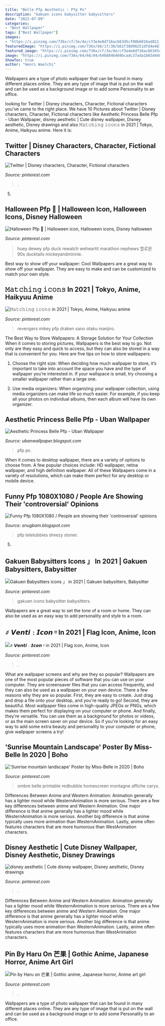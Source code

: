 ```yaml
---
title: "Belle Pfp Aesthetic : Pfp Px"
description: "Gakuen icons babysitter babysitters"
date: "2022-07-09"
categories:
- "Best Wallpaper"
tags: ["Best Wallpaper"]
images:
- "https://i.pinimg.com/736x/cf/3e/4e/cf3e4e8d716ac66345cf08b6016ad811.jpg"
featuredImage: "https://i.pinimg.com/736x/b6/1f/38/b61f38d98251dfd4e4b70a6a7f4b962f.jpg"
featured_image: "https://i.pinimg.com/736x/cf/3e/4e/cf3e4e8d716ac66345cf08b6016ad811.jpg"
image: "https://i.pinimg.com/736x/64/68/84/6468846469bcadc37ada1b03d448bad7.jpg"
ShowToc: true
author: "Henri Waelchi"
---
```





Wallpapers are a type of photo wallpaper that can be found in many different places online. They are any type of image that is put on the wall and can be used as a background image or to add some Personality to an office.

	

		
looking for Twitter | Disney characters, Character, Fictional characters you've came to the right place. We have 10 Pictures about Twitter | Disney characters, Character, Fictional characters like Aesthetic Princess Belle Pfp - Uban Wallpaper, disney aesthetic | Cute disney wallpaper, Disney aesthetic, Disney drawings and also 𝙼𝚊𝚝𝚌𝚑𝚒𝚗𝚐 𝚒𝚌𝚘𝚗𝚜 in 2021 | Tokyo, Anime, Haikyuu anime. Here it is:
		
    
## Twitter | Disney Characters, Character, Fictional Characters

<img loading=lazy src="https://i.pinimg.com/originals/fc/4a/68/fc4a6844efbcde22bfd1579b9c15d9b1.jpg" onerror="this.onerror=null;this.src='https://tse1.mm.bing.net/th?id=OIP.xzojS5_Wh4MDaoYvAqGnQAHaK2&amp;pid=15.1';" alt="Twitter | Disney characters, Character, Fictional characters">

_Source: pinterest.com_

>. 

	

5.

    
## Halloween Pfp 🎃 | Halloween Icon, Halloween Icons, Disney Halloween

<img loading=lazy src="https://i.pinimg.com/736x/20/30/b1/2030b1dae54dbb61eb667d3e3841fc1d.jpg" onerror="this.onerror=null;this.src='https://tse1.mm.bing.net/th?id=OIP.I702RhQYEnxlOsiMRErIIQHaHU&amp;pid=15.1';" alt="Halloween Pfp 🎃 | Halloween icon, Halloween icons, Disney halloween">

_Source: pinterest.com_

>huey dewey pfp duck rewatch weheartit marathon nephews 할로윈 90s ducktails mickeyandminnie. 

	

Best way to show off your wallpaper:
Cool Wallpapers are a great way to show off your wallpaper. They are easy to make and can be customized to match your own style.

    
## 𝙼𝚊𝚝𝚌𝚑𝚒𝚗𝚐 𝚒𝚌𝚘𝚗𝚜 In 2021 | Tokyo, Anime, Haikyuu Anime

<img loading=lazy src="https://i.pinimg.com/736x/d9/9c/8e/d99c8ed39bf8082b97bbcf8d0edb46c6.jpg" onerror="this.onerror=null;this.src='https://tse1.mm.bing.net/th?id=OIP.K_vAwvwWskBQjmo8QRHNiAHaHa&amp;pid=15.1';" alt="𝙼𝚊𝚝𝚌𝚑𝚒𝚗𝚐 𝚒𝚌𝚘𝚗𝚜 in 2021 | Tokyo, Anime, Haikyuu anime">

_Source: pinterest.com_

>revengers mikey pfp draken sano otaku manjiro. 

	

The Best Way to Store Wallpapers: A Storage Solution for Your Collection
When it comes to storing pictures, Wallpapers is the best way to go. Not only are they easy and quick to access, but they can also be stored in a way that is convenient for you. Here are five tips on how to store wallpapers:
1) Choose the right size: When deciding how much wallpaper to store, it’s important to take into account the space you have and the type of wallpaper you’re interested in. If your wallspace is small, try choosing a smaller wallpaper rather than a large one.

2) Use media organizers: When organizing your wallpaper collection, using media organizers can make life so much easier. For example, if you keep all your photos on individual albums, then each album will have its own organizer.

    
## Aesthetic Princess Belle Pfp - Uban Wallpaper

<img loading=lazy src="https://1tb.favim.com/preview/7/773/7732/77323/7732300.jpg" onerror="this.onerror=null;this.src='https://tse4.mm.bing.net/th?id=OIP.if_xFMNPlgjt0igKDEcVgQAAAA&amp;pid=15.1';" alt="Aesthetic Princess Belle Pfp - Uban Wallpaper">

_Source: ubanwallpaper.blogspot.com_

>pfp px. 

	

When it comes to desktop wallpaper, there are a variety of options to choose from. A few popular choices include: HD wallpaper, retina wallpaper, and high definition wallpaper. All of these Wallpapers come in a variety of resolutions, which can make them perfect for any desktop or mobile device. 

    
## Funny Pfp 1080X1080 / People Are Showing Their &#039;controversial&#039; Opinions

<img loading=lazy src="https://lh5.googleusercontent.com/proxy/BCEgxYUeoAl7NgOlRYWh_qz9LGiS8ZKtMPrQfFlT0PtfnNCRLLuMdWiCN8IyNU8YEk8YHI6XKw6g2BYbF3qedWhZVLV7B1oRLb7jvTEgJPQAPQAQ3alGvGd_1rfwrpMrLg23Rzg=w1200-h630-p-k-no-nu" onerror="this.onerror=null;this.src='https://tse3.mm.bing.net/th?id=OIP.BCsGjVuv8YXpT_Loy5ilRwHaFM&amp;pid=15.1';" alt="Funny Pfp 1080X1080 / People are showing their &#039;controversial&#039; opinions">

_Source: snugbam.blogspot.com_

>pfp teletubbies dreezy stoner. 

	

5.

    
## Gakuen Babysitters Icons 」 In 2021 | Gakuen Babysitters, Babysitter

<img loading=lazy src="https://i.pinimg.com/736x/0b/4d/f8/0b4df8e115f718b01a9ebde014097d03.jpg" onerror="this.onerror=null;this.src='https://tse4.mm.bing.net/th?id=OIP.NvKVAYDkiV4X1Zav5cTPcwHaHa&amp;pid=15.1';" alt="Gakuen Babysitters icons 」 in 2021 | Gakuen babysitters, Babysitter">

_Source: pinterest.com_

>gakuen icons babysitter babysitters. 

	

Wallpapers are a great way to set the tone of a room or home. They can also be used as an easy way to add personality and style to a room.

    
## ҂ 𝙑𝙚𝙣𝙩𝙞﹕𝙄𝙘𝙤𝙣 ᵎᵎ In 2021 | Flag Icon, Anime, Icon

<img loading=lazy src="https://i.pinimg.com/736x/b6/1f/38/b61f38d98251dfd4e4b70a6a7f4b962f.jpg" onerror="this.onerror=null;this.src='https://tse4.mm.bing.net/th?id=OIP.TNOkpfdsgDAhcBAHmFzERAHaHa&amp;pid=15.1';" alt="҂ 𝙑𝙚𝙣𝙩𝙞﹕𝙄𝙘𝙤𝙣 ᵎᵎ in 2021 | Flag icon, Anime, Icon">

_Source: pinterest.com_

>. 

	

What are wallpaper screens and why are they so popular?
Wallpapers are one of the most popular pieces of software that you can use on your computer. They are screensaver files that you can access frequently, and they can also be used as a wallpaper on your own device. There a few reasons why they are so popular. First, they are easy to create. Just drag and drop a file onto your desktop, and you're ready to go! Second, they are beautiful. Most wallpaper files come in high-quality JPEGs or PNGs, which makes them perfect for displaying on your computer or phone. And finally, they're versatile. You can use them as a background for photos or videos, or as the main screen saver on your device. So if you're looking for an easy way to add some extra beauty and personality to your computer or phone, give wallpaper screens a try!

    
## &#039;Sunrise Mountain Landscape&#039; Poster By Miss-Belle In 2020 | Boho

<img loading=lazy src="https://i.pinimg.com/736x/64/68/84/6468846469bcadc37ada1b03d448bad7.jpg" onerror="this.onerror=null;this.src='https://tse2.mm.bing.net/th?id=OIP.ZvvJi0EOvYOod8mkqhRwUQAAAA&amp;pid=15.1';" alt="&#039;Sunrise mountain landscape&#039; Poster by Miss-Belle in 2020 | Boho">

_Source: pinterest.com_

>ombre belle printable redbubble homescreen montagne affiche carys. 

	

Differences Between Anime and Western Animation: Animation generally has a lighter mood while WesternAnimation is more serious.
There are a few key differences between anime and Western Animation. One major difference is that anime generally has a lighter mood while WesternAnimation is more serious. Another big difference is that anime typically uses more animation than WesternAnimation. Lastly, anime often features characters that are more humorous than WestAnimation characters.

    
## Disney Aesthetic | Cute Disney Wallpaper, Disney Aesthetic, Disney Drawings

<img loading=lazy src="https://i.pinimg.com/736x/fe/8e/cd/fe8ecd36258998cccb9576cc79b29a9b.jpg" onerror="this.onerror=null;this.src='https://tse2.mm.bing.net/th?id=OIP.6g36aOeYGy4BA-w1kkxeTgHaHO&amp;pid=15.1';" alt="disney aesthetic | Cute disney wallpaper, Disney aesthetic, Disney drawings">

_Source: pinterest.com_

>. 

	

Differences Between Anime and Western Animation: Animation generally has a lighter mood while WesternAnimation is more serious.
There are a few key differences between anime and Western Animation. One major difference is that anime generally has a lighter mood while WesternAnimation is more serious. Another big difference is that anime typically uses more animation than WesternAnimation. Lastly, anime often features characters that are more humorous than WestAnimation characters.

    
## Pin By Haru On 芒果 | Gothic Anime, Japanese Horror, Anime Art Girl

<img loading=lazy src="https://i.pinimg.com/736x/cf/3e/4e/cf3e4e8d716ac66345cf08b6016ad811.jpg" onerror="this.onerror=null;this.src='https://tse3.mm.bing.net/th?id=OIP.IaPhaOKZDHuSqwRVmmYgqwHaHa&amp;pid=15.1';" alt="Pin by Haru on 芒果 | Gothic anime, Japanese horror, Anime art girl">

_Source: pinterest.com_

>. 

	



Wallpapers are a type of photo wallpaper that can be found in many different places online. They are any type of image that is put on the wall and can be used as a background image or to add some Personality to an office.

